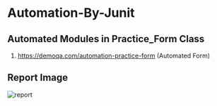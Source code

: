 # Automation-By-Junit

## Automated Modules in Practice_Form Class 
1. https://demoqa.com/automation-practice-form (Automated Form) <br>


## Report Image
![report](https://user-images.githubusercontent.com/48611059/184425157-2f877511-1ff8-485f-98ed-029592dc0fb0.PNG)
